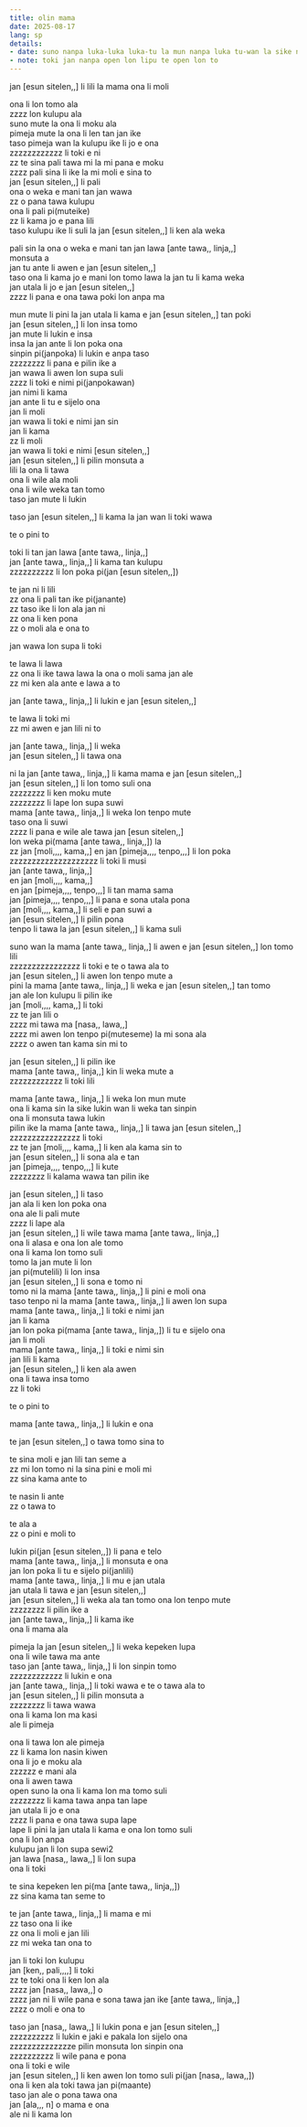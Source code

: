 ```yaml
---
title: olin mama
date: 2025-08-17
lang: sp
details:
- date: suno nanpa luka-luka luka-tu la mun nanpa luka tu-wan la sike nanpa owe mute2 luka
- note: toki jan nanpa open lon lipu te open lon to
---
```


jan [esun sitelen,,] li lili la mama ona li moli

ona li lon tomo ala  
zzzz lon kulupu ala  
suno mute la ona li moku ala  
pimeja mute la ona li len tan jan ike  
taso pimeja wan la kulupu ike li jo e ona  
zzzzzzzzzzzz li toki e ni  
zz te sina pali tawa mi la mi pana e moku  
zzzz pali sina li ike la mi moli e sina to  
jan [esun sitelen,,] li pali  
ona o weka e mani tan jan wawa  
zz o pana tawa kulupu  
ona li pali pi(muteike)  
zz li kama jo e pana lili  
taso kulupu ike li suli la jan [esun sitelen,,] li ken ala weka

pali sin la ona o weka e mani tan jan lawa [ante tawa,, linja,,]  
monsuta a  
jan tu ante li awen e jan [esun sitelen,,]  
taso ona li kama jo e mani lon tomo lawa la jan tu li kama weka  
jan utala li jo e jan [esun sitelen,,]  
zzzz li pana e ona tawa poki lon anpa ma

mun mute li pini la jan utala li kama e jan [esun sitelen,,] tan poki  
jan [esun sitelen,,] li lon insa tomo  
jan mute li lukin e insa  
insa la jan ante li lon poka ona  
sinpin pi(janpoka) li lukin e anpa taso  
zzzzzzzz li pana e pilin ike a  
jan wawa li awen lon supa suli  
zzzz li toki e nimi pi(janpokawan)  
jan nimi li kama  
jan ante li tu e sijelo ona  
jan li moli  
jan wawa li toki e nimi jan sin  
jan li kama  
zz li moli  
jan wawa li toki e nimi [esun sitelen,,]  
jan [esun sitelen,,] li pilin monsuta a  
lili la ona li tawa  
ona li wile ala moli  
ona li wile weka tan tomo  
taso jan mute li lukin

taso jan [esun sitelen,,] li kama la jan wan li toki wawa

te o pini to

toki li tan jan lawa [ante tawa,, linja,,]  
jan [ante tawa,, linja,,] li kama tan kulupu  
zzzzzzzzzz li lon poka pi(jan [esun sitelen,,])

te jan ni li lili  
zz ona li pali tan ike pi(janante)  
zz taso ike li lon ala jan ni  
zz ona li ken pona  
zz o moli ala e ona to

jan wawa lon supa li toki

te lawa li lawa  
zz ona li ike tawa lawa la ona o moli sama jan ale  
zz mi ken ala ante e lawa a to

jan [ante tawa,, linja,,] li lukin e jan [esun sitelen,,]

te lawa li toki mi  
zz mi awen e jan lili ni to

jan [ante tawa,, linja,,] li weka  
jan [esun sitelen,,] li tawa ona

ni la jan [ante tawa,, linja,,] li kama mama e jan [esun sitelen,,]  
jan [esun sitelen,,] li lon tomo suli ona  
zzzzzzzz li ken moku mute  
zzzzzzzz li lape lon supa suwi  
mama [ante tawa,, linja,,] li weka lon tenpo mute  
taso ona li suwi  
zzzz li pana e wile ale tawa jan [esun sitelen,,]  
lon weka pi(mama [ante tawa,, linja,,]) la  
zz jan [moli,,,, kama,,] en jan [pimeja,,,, tenpo,,,] li lon poka  
zzzzzzzzzzzzzzzzzzzz li toki li musi  
jan [ante tawa,, linja,,]  
en jan [moli,,,, kama,,]  
en jan [pimeja,,,, tenpo,,,] li tan mama sama  
jan [pimeja,,,, tenpo,,,] li pana e sona utala pona  
jan [moli,,,, kama,,] li seli e pan suwi a  
jan [esun sitelen,,] li pilin pona  
tenpo li tawa la jan [esun sitelen,,] li kama suli

suno wan la mama [ante tawa,, linja,,] li awen e jan [esun sitelen,,] lon tomo lili  
zzzzzzzzzzzzzzzz li toki e te o tawa ala to  
jan [esun sitelen,,] li awen lon tenpo mute a  
pini la mama [ante tawa,, linja,,] li weka e jan [esun sitelen,,] tan tomo  
jan ale lon kulupu li pilin ike  
jan [moli,,,, kama,,] li toki  
zz te jan lili o  
zzzz mi tawa ma [nasa,, lawa,,]  
zzzz mi awen lon tenpo pi(muteseme) la mi sona ala  
zzzz o awen tan kama sin mi to  
 
jan [esun sitelen,,] li pilin ike  
mama [ante tawa,, linja,,] kin li weka mute a  
zzzzzzzzzzzz li toki lili

mama [ante tawa,, linja,,] li weka lon mun mute  
ona li kama sin la sike lukin wan li weka tan sinpin  
ona li monsuta tawa lukin  
pilin ike la mama [ante tawa,, linja,,] li tawa jan [esun sitelen,,]  
zzzzzzzzzzzzzzzz li toki  
zz te jan [moli,,,, kama,,] li ken ala kama sin to  
jan [esun sitelen,,] li sona ala e tan  
jan [pimeja,,,, tenpo,,,] li kute  
zzzzzzzz li kalama wawa tan pilin ike

jan [esun sitelen,,] li taso  
jan ala li ken lon poka ona  
ona ale li pali mute  
zzzz li lape ala  
jan [esun sitelen,,] li wile tawa mama [ante tawa,, linja,,]  
ona li alasa e ona lon ale tomo  
ona li kama lon tomo suli  
tomo la jan mute li lon  
jan pi(mutelili) li lon insa  
jan [esun sitelen,,] li sona e tomo ni  
tomo ni la mama [ante tawa,, linja,,] li pini e moli ona  
taso tenpo ni la mama [ante tawa,, linja,,] li awen lon supa  
mama [ante tawa,, linja,,] li toki e nimi jan  
jan li kama  
jan lon poka pi(mama [ante tawa,, linja,,]) li tu e sijelo ona  
jan li moli  
mama [ante tawa,, linja,,] li toki e nimi sin  
jan lili li kama  
jan [esun sitelen,,] li ken ala awen  
ona li tawa insa tomo  
zz li toki

te o pini to

mama [ante tawa,, linja,,] li lukin e ona

te jan [esun sitelen,,] o tawa tomo sina to

te sina moli e jan lili tan seme a  
zz mi lon tomo ni la sina pini e moli mi  
zz sina kama ante to

te nasin li ante  
zz o tawa to

te ala a  
zz o pini e moli to

lukin pi(jan [esun sitelen,,]) li pana e telo  
mama [ante tawa,, linja,,] li monsuta e ona  
jan lon poka li tu e sijelo pi(janlili)  
mama [ante tawa,, linja,,] li mu e jan utala  
jan utala li tawa e jan [esun sitelen,,]  
jan [esun sitelen,,] li weka ala tan tomo ona lon tenpo mute  
zzzzzzzz li pilin ike a  
jan [ante tawa,, linja,,] li kama ike  
ona li mama ala

pimeja la jan [esun sitelen,,] li weka kepeken lupa  
ona li wile tawa ma ante  
taso jan [ante tawa,, linja,,] li lon sinpin tomo  
zzzzzzzzzzzz li lukin e ona  
jan [ante tawa,, linja,,] li toki wawa e te o tawa ala to  
jan [esun sitelen,,] li pilin monsuta a  
zzzzzzzz li tawa wawa  
ona li kama lon ma kasi  
ale li pimeja

ona li tawa lon ale pimeja  
zz li kama lon nasin kiwen  
ona li jo e moku ala  
zzzzzz e mani ala  
ona li awen tawa  
open suno la ona li kama lon ma tomo suli  
zzzzzzzz li kama tawa anpa tan lape  
jan utala li jo e ona  
zzzz li pana e ona tawa supa lape  
lape li pini la jan utala li kama e ona lon tomo suli  
ona li lon anpa  
kulupu jan li lon supa sewi2  
jan lawa [nasa,, lawa,,] li lon supa  
ona li toki

te sina kepeken len pi(ma [ante tawa,, linja,,])  
zz sina kama tan seme to

te jan [ante tawa,, linja,,] li mama e mi  
zz taso ona li ike  
zz ona li moli e jan lili  
zz mi weka tan ona to

jan li toki lon kulupu  
jan [ken,, pali,,,,] li toki  
zz te toki ona li ken lon ala  
zzzz jan [nasa,, lawa,,] o  
zzzz jan ni li wile pana e sona tawa jan ike [ante tawa,, linja,,]  
zzzz o moli e ona to

taso jan [nasa,, lawa,,] li lukin pona e jan [esun sitelen,,]  
zzzzzzzzzz li lukin e jaki e pakala lon sijelo ona  
zzzzzzzzzzzzzze pilin monsuta lon sinpin ona  
zzzzzzzzzz li wile pana e pona  
ona li toki e wile  
jan [esun sitelen,,] li ken awen lon tomo suli pi(jan [nasa,, lawa,,])  
ona li ken ala toki tawa jan pi(maante)  
taso jan ale o pona tawa ona  
jan [ala,,, n] o mama e ona  
ale ni li kama lon